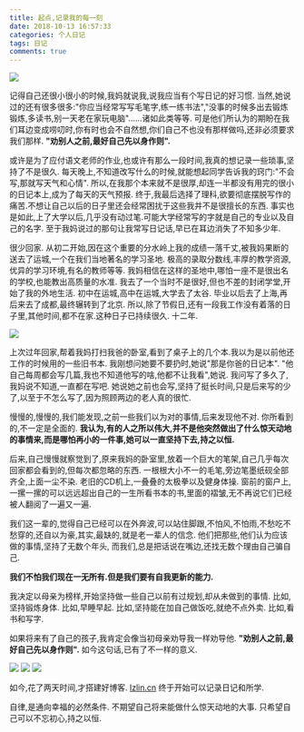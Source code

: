 ```yaml
---
title: 起点,记录我的每一刻
date: 2018-10-13 16:57:33
categories: 个人日记
tags: 日记
comments: true
---
```

![](https://javabasics-1257838768.cos.ap-beijing.myqcloud.com/%E4%B8%AA%E4%BA%BA%E9%9A%8F%E7%AC%94/%E8%B5%B7%E7%82%B9-%E8%AE%B0%E5%BD%95%E6%88%91%E7%9A%84%E6%AF%8F%E4%B8%80%E5%88%BB/%E5%88%9D%E9%98%B3.jpg)

记得自己还很小很小的时候,我妈就说我,说我应当有个写日记的好习惯.
当然,她说过的还有很多很多:"你应当经常写写毛笔字,练一练书法","没事的时候多出去锻炼锻炼,多读书,别一天老在家玩电脑"......诸如此类等等.
可是他们所认为的期盼在我们耳边变成唠叨时,你有时也会不自然想,你们自己不也没有那样做吗,还非必须要求我们那样.
**"劝别人之前,最好自己先以身作则".**


或许是为了应付语文老师的作业,也或许有那么一段时间,我真的想记录一些琐事,坚持了不是很久.
每天晚上,不知道改写什么的时候,就能想起同学告诉我的窍门:"不会写,那就写天气和心情".
所以,在我那个本来就不是很厚,却连一半都没有用完的很小的日记本上,成为了每天的天气预报.
终于,我最后选择了理科,欲要彻底摆脱写作的痛苦.不想让自己以后的日子里还会经常困扰于这些我并不是很擅长的东西.
事实也是如此,上了大学以后,几乎没有动过笔.可能大学经常写的字就是自己的专业以及自己的名字.
至于我妈说过的那句让我常写日记话,早已在耳边消失了不知多少年.


很少回家.
从初二开始,因在这个重要的分水岭上我的成绩一落千丈,被我妈果断的送去了运城,一个在我们当地著名的学习圣地.
极高的录取分数线,丰厚的教学资源,优异的学习环境,有名的教师等等.
我妈相信在这样的圣地中,哪怕一座不是很出名的学校,也能教出高质量的水准.
我去了一个当时不是很好,但也不差的封闭学堂,开始了我的外地生活.
初中在运城,高中在运城,大学去了太谷.
毕业以后去了上海,再后来去了成都,最终辗转到了北京.
所以,除了节假日,还有一段我工作没有着落的日子里,其他时间,都不在家.这种日子已持续很久.
十二年.


![](https://javabasics-1257838768.cos.ap-beijing.myqcloud.com/%E4%B8%AA%E4%BA%BA%E9%9A%8F%E7%AC%94/%E8%B5%B7%E7%82%B9-%E8%AE%B0%E5%BD%95%E6%88%91%E7%9A%84%E6%AF%8F%E4%B8%80%E5%88%BB/%E6%B5%B7%E6%B3%89%E4%B8%AD%E5%AD%A6.jpg)


上次过年回家,帮着我妈打扫我爸的卧室,看到了桌子上的几个本.我以为是以前他还工作的时候用的一些旧书本.
我刚想问她要不要扔时,她说"那是你爸的日记本".
"他自己每周都会写几篇,我也不知道他写的啥,他都不让我看",她说.
我问写了多久了,我妈说不知道,一直都在写吧.
她说她之前也会写,坚持了挺长时间,只是后来写的少了,以至于不怎么写了,因为照顾两边的老人真的很忙.


慢慢的,慢慢的,我们能发现,之前一些我们以为对的事情,后来发现他不对.
你所看到的,不一定是全面的.
**我认为,有的人之所以伟大,并不是他突然做出了什么惊天动地的事情来,而是哪怕再小的一件事,她可以一直坚持下去,持之以恒.**


后来,自己慢慢就察觉到了,原来我妈的卧室里,放着一个巨大的笔架,自己几乎每次回家都会看到的,但每次都忽略的东西.
一根根大小不一的毛笔,旁边笔墨纸砚全部齐全,上面一尘不染.
老旧的CD机上,一叠叠的太极拳以及健身体操.
窗前的窗户上,一摞一摞的可以远远超出自己的一生所看书本的书,里面的褶皱,无不再说它们已经被人翻阅了一遍又一遍.


我们这一辈的,觉得自己已经可以在外奔波,可以站住脚跟,不怕风,不怕雨,不愁吃不愁穿的,还自以为豪,其实,最缺的,就是老一辈人的信念.
他们把那些,他们认为应该做的事情,坚持了无数个年头,
而我们,总是把话说在嘴边,还找无数个理由自己骗自己.


**我们不怕我们现在一无所有.但是我们要有自我更新的能力.**


我决定以母亲为榜样,开始坚持做一些自己以前有过规划,却从未做到的事情.
比如,坚持锻炼身体.
比如,早睡早起.
比如,坚持能在加自己做饭吃,就绝不点外卖.
比如,看书和写字.


如果将来有了自己的孩子,我肯定会像当初母亲劝导我一样劝导他.
**"劝别人之前,最好自己先以身作则".**
如今这句话,已有了不一样的意义.

![](https://javabasics-1257838768.cos.ap-beijing.myqcloud.com/%E4%B8%AA%E4%BA%BA%E9%9A%8F%E7%AC%94/%E8%B5%B7%E7%82%B9-%E8%AE%B0%E5%BD%95%E6%88%91%E7%9A%84%E6%AF%8F%E4%B8%80%E5%88%BB/%E5%81%A5%E8%BA%AB%E5%99%A8%E6%9D%90.jpg)
![](https://javabasics-1257838768.cos.ap-beijing.myqcloud.com/%E4%B8%AA%E4%BA%BA%E9%9A%8F%E7%AC%94/%E8%B5%B7%E7%82%B9-%E8%AE%B0%E5%BD%95%E6%88%91%E7%9A%84%E6%AF%8F%E4%B8%80%E5%88%BB/%E8%B7%91%E6%AD%A5%E8%AE%A1%E6%95%B0.png)
![](https://javabasics-1257838768.cos.ap-beijing.myqcloud.com/%E4%B8%AA%E4%BA%BA%E9%9A%8F%E7%AC%94/%E8%B5%B7%E7%82%B9-%E8%AE%B0%E5%BD%95%E6%88%91%E7%9A%84%E6%AF%8F%E4%B8%80%E5%88%BB/%E4%B9%A6.jpg)


如今,花了两天时间,才搭建好博客. [lzlin.cn](http://lzlin.cn)
终于开始可以记录日记和所学.


自律,是通向幸福的必然条件.
不期望自己将来能做什么惊天动地的大事.
只希望自己可以不忘初心,持之以恒.